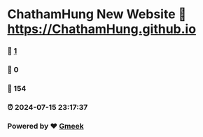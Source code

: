 # ChathamHung New Website :link: https://ChathamHung.github.io 
### :page_facing_up: [1](https://ChathamHung.github.io/tag.html) 
### :speech_balloon: 0 
### :hibiscus: 154 
### :alarm_clock: 2024-07-15 23:17:37 
### Powered by :heart: [Gmeek](https://github.com/Meekdai/Gmeek)
